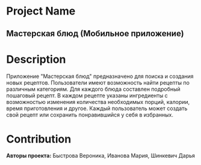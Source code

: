 # Project Name
## Мастерская блюд (Мобильное приложение)

# Description
Приложение "Мастерская блюд" предназначено для поиска и создания новых рецептов. Пользователи имеют возможность найти рецепты по различным категориям. 
Для каждого блюда составлен подробный пошаговый рецепт. В каждом рецепте указаны ингредиенты с возможностью изменения количества необходимых порций, 
калории, время приготовления и другое. Каждый пользователь может создать свой рецепт или сохранить понравившийся у себя в избранных.

# Contribution
**Авторы проекта:** Быстрова Вероника, Иванова Мария, Шинкевич Дарья

